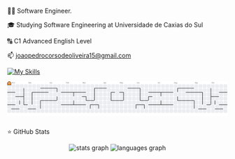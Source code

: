 👨‍💻 Software Engineer.

🎓 Studying Software Engineering at Universidade de Caxias do Sul

🔠 C1 Advanced English Level

📫 joaopedrocorsodeoliveira15@gmail.com

[![My Skills](https://skillicons.dev/icons?i=js,html,css,cs,nextjs,nodejs,postgres,react,java,spring,aws&theme=dark)](https://skillicons.dev)

<picture>
  <source media="(prefers-color-scheme: dark)" srcset="https://raw.githubusercontent.com/xliveirx/xliveirx/output/pacman-contribution-graph-dark.svg">
  <source media="(prefers-color-scheme: light)" srcset="https://raw.githubusercontent.com/xliveirx/xliveirx/output/pacman-contribution-graph.svg">
  <img alt="pacman contribution graph" src="https://raw.githubusercontent.com/xliveirx/xliveirx/output/pacman-contribution-graph.svg">
</picture>

###

⭐ GitHub Stats
<div align="center">
  <img src="https://github-readme-stats.vercel.app/api?username=xliveirx&hide_title=false&hide_rank=false&show_icons=true&include_all_commits=true&count_private=true&disable_animations=false&theme=dracula&locale=en&hide_border=false&order=1" height="150" alt="stats graph"  />
  <img src="https://github-readme-stats.vercel.app/api/top-langs?username=xliveirx&locale=en&hide_title=false&layout=compact&card_width=320&langs_count=5&theme=dracula&hide_border=false&order=2" height="150" alt="languages graph"  />
</div>

###
